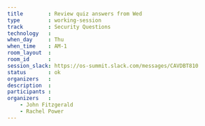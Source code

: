 ```yaml
---
title        : Review quiz answers from Wed
type         : working-session
track        : Security Questions
technology   :
when_day     : Thu
when_time    : AM-1
room_layout  :
room_id      :
session_slack: https://os-summit.slack.com/messages/CAVDBT810
status       : ok
organizers   :
description  :
participants :
organizers   :
    - John Fitzgerald
    - Rachel Power
---
```

